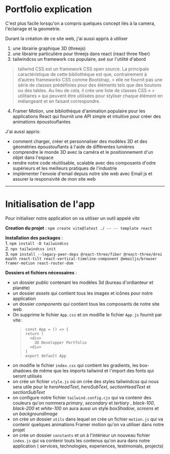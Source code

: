 # Portfolio explication

C'est plus facile lorsqu'on a compris quelques concept liés à la camera, l'éclairage et la geometrie.

Durant la création de ce site web, j'ai aussi appris à utiliser 
  1. une librairie graphique 3D (threejs)
  2. une librairie particulière pour threejs dans react (react three fiber)
  3. tailwindcss un framework css populaire, axé sur l'utilité d'abord
  
  > tailwind CSS est un framework CSS open source. La principale caractéristique de cette bibliothèque est que, contrairement à d’autres frameworks CSS comme Bootstrap,       > elle ne fournit pas une série de classes prédéfinies pour des éléments tels que des boutons ou des tables. Au lieu de cela, il crée une liste de classes CSS «             > utilitaires » qui peuvent être utilisées pour styliser chaque élément en mélangeant et en faisant correspondre.
      
  4. Framer Motion, une bibliothèque d'animation populaire pour les applications React qui fournit une API simple et intuitive pour créer des animations époustouflantes

  J'ai aussi appris:
  + comment charger, créer et personnaliser des modèles 3D et des géométries époustouflants à l'aide de différentes lumières
  +  comprendre le monde 3D avec la caméra et le positionnement d'un objet dans l'espace
  +  rendre notre code réutilisable, scalable avec des composants d'odre supérieurs et les meilleurs pratiques de l'industrie
  + implémenter l'envoie d'email depuis notre site web avec Email js et assurer la responsivité de mon site web

---

# Initialisation de l'app

Pour initialiser notre application on va utiliser un outil appelé *vite*

**Creation du projet** : `npm create vite@latest ./ -- -- template react`  

**Installation des packages** :   
                                1. `npm install -D tailwindcss `  
                                2. `npx tailwindcss init`  
                                3. ```npm install --legacy-peer-deps @react-three/fiber @react-three/drei maath react-tilt react-vertical-timeline-component @emailjs/browser
                                framer-motion react-router-dom```
                                
**Dossiers et fichiers nécessaires** :  
+ un dossier *public* contenant les modèles 3d (bureau d'ordianteur et planète)
+ un dossier *assets* qui contient tous les images et icônes pour notre application
+ un dossier *components* qui contient tous les composants de notre site web
+ On supprime le fichier `App.css` et on modifie le fichier `App.js` fournit par vite:
  > ```
  > const App = () => {
  > return (
  >   <div>
  >     3D Developper Portfolio
  >   <div>
  > )
  > export default App
  > ```
+ on modifie le fichier `index.css` qui contient les gradients, les box-shadows de même que les imports tailwind et l'import des fonts qui seront utilisés
+ on crée un fichier `style.js` où on crée des styles tailwindcss qui nous sera utile pour le *heroHeadText*, *heroSubText*, *sectionHeadText* et *sectionSubText*
+ on configure notre fichier `tailwind.config.cjs` qui va contenir des couleurs qu'on nommera *primary*, *secondary* et *tertiary* , *black-100*, *black-200* et *white-100*  on aura aussi un style *boxShadow*, *screens* et un *backgroundImage*
+ on crée un dossier `utils` dans lequel on crée un fichier `motion.js` qui va contenir quelques animations Framer motion qu'on va utiliser dans notre projet
+ on crée un dossier `constants` et un à l'intérieur un nouveau fichier `index.js` qui va contenir touts les contenus qu'on aura dans notre application (  services, technologies, experiences, testimonials, projects)
